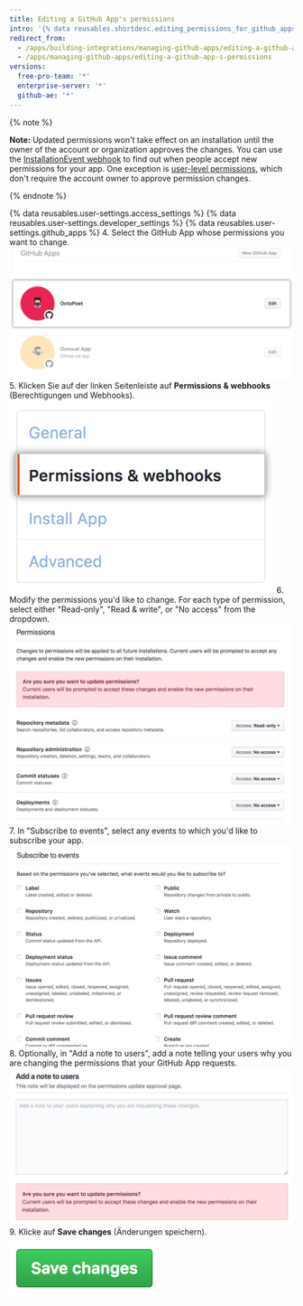 ```yaml
---
title: Editing a GitHub App's permissions
intro: '{% data reusables.shortdesc.editing_permissions_for_github_apps %}'
redirect_from:
  - /apps/building-integrations/managing-github-apps/editing-a-github-app-s-permissions/
  - /apps/managing-github-apps/editing-a-github-app-s-permissions
versions:
  free-pro-team: '*'
  enterprise-server: '*'
  github-ae: '*'
---
```


{% note %}

**Note:** Updated permissions won't take effect on an installation until the owner of the account or organization approves the changes. You can use the [InstallationEvent webhook](/webhooks/event-payloads/#installation) to find out when people accept new permissions for your app. One exception is [user-level permissions](/apps/building-github-apps/identifying-and-authorizing-users-for-github-apps/#user-level-permissions), which don't require the account owner to approve permission changes.

{% endnote %}

{% data reusables.user-settings.access_settings %}
{% data reusables.user-settings.developer_settings %}
{% data reusables.user-settings.github_apps %}
4. Select the GitHub App whose permissions you want to change. ![App selection](/assets/images/github-apps/github_apps_select-app.png)
5. Klicken Sie auf der linken Seitenleiste auf **Permissions & webhooks** (Berechtigungen und Webhooks). ![Permissions and webhooks](/assets/images/github-apps/github_apps_permissions_and_webhooks.png)
6. Modify the permissions you'd like to change. For each type of permission, select either "Read-only", "Read & write", or "No access" from the dropdown. ![Permissions selections for your GitHub App](/assets/images/github-apps/github_apps_permissions_post2dot13.png)
7. In "Subscribe to events", select any events to which you'd like to subscribe your app. ![Permissions selections for subscribing your GitHub App to events](/assets/images/github-apps/github_apps_permissions_subscribe_to_events.png)
8. Optionally, in "Add a note to users", add a note telling your users why you are changing the permissions that your GitHub App requests. ![Input box to add a note to users explaining why your GitHub App permissions have changed](/assets/images/github-apps/github_apps_permissions_note_to_users.png)
9. Klicke auf **Save changes** (Änderungen speichern). ![Button to save permissions changes](/assets/images/github-apps/github_apps_save_changes.png)
